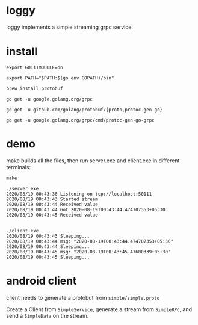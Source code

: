 loggy
=====

loggy implements a simple streaming grpc service.


install
=======

    export GO111MODULE=on

    export PATH="$PATH:$(go env GOPATH)/bin"

    brew install protobuf

    go get -u google.golang.org/grpc

    go get -u github.com/golang/protobuf/{proto,protoc-gen-go}

    go get -u google.golang.org/grpc/cmd/protoc-gen-go-grpc

demo
====

make builds all the files, then run server.exe and client.exe in different terminals:

    make

    ./server.exe
    2020/08/19 00:43:36 Listening on tcp://localhost:50111
    2020/08/19 00:43:43 Started stream
    2020/08/19 00:43:44 Received value
    2020/08/19 00:43:44 Got 2020-08-19T00:43:44.474707353+05:30
    2020/08/19 00:43:45 Received value


    ./client.exe
    2020/08/19 00:43:43 Sleeping...
    2020/08/19 00:43:44 msg: "2020-08-19T00:43:44.474707353+05:30"
    2020/08/19 00:43:44 Sleeping...
    2020/08/19 00:43:45 msg: "2020-08-19T00:43:45.47600339+05:30"
    2020/08/19 00:43:45 Sleeping...



android client
===============

client needs to generate a protobuf from `simple/simple.proto`

Create a Client from `SimpleService`, generate a stream from `SimpleRPC`, and
send a `SimpleData` on the stream.

